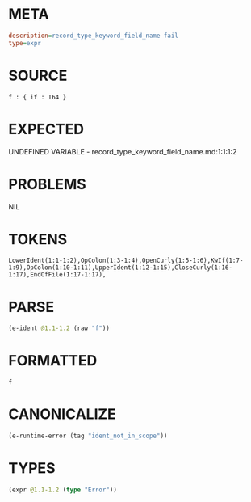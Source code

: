 # META
~~~ini
description=record_type_keyword_field_name fail
type=expr
~~~
# SOURCE
~~~roc
f : { if : I64 }
~~~
# EXPECTED
UNDEFINED VARIABLE - record_type_keyword_field_name.md:1:1:1:2
# PROBLEMS
NIL
# TOKENS
~~~zig
LowerIdent(1:1-1:2),OpColon(1:3-1:4),OpenCurly(1:5-1:6),KwIf(1:7-1:9),OpColon(1:10-1:11),UpperIdent(1:12-1:15),CloseCurly(1:16-1:17),EndOfFile(1:17-1:17),
~~~
# PARSE
~~~clojure
(e-ident @1.1-1.2 (raw "f"))
~~~
# FORMATTED
~~~roc
f
~~~
# CANONICALIZE
~~~clojure
(e-runtime-error (tag "ident_not_in_scope"))
~~~
# TYPES
~~~clojure
(expr @1.1-1.2 (type "Error"))
~~~
